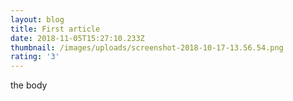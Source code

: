 ```yaml
---
layout: blog
title: First article
date: 2018-11-05T15:27:10.233Z
thumbnail: /images/uploads/screenshot-2018-10-17-13.56.54.png
rating: '3'
---
```

the body
